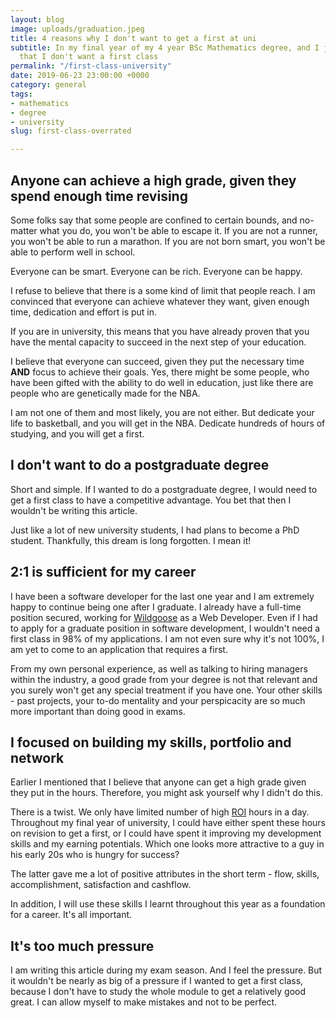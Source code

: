 ```yaml
---
layout: blog
image: uploads/graduation.jpeg
title: 4 reasons why I don't want to get a first at uni
subtitle: In my final year of my 4 year BSc Mathematics degree, and I just released
  that I don't want a first class
permalink: "/first-class-university"
date: 2019-06-23 23:00:00 +0000
category: general
tags:
- mathematics
- degree
- university
slug: first-class-overrated

---
```

## Anyone can achieve a high grade, given they spend enough time revising

Some folks say that some people are confined to certain bounds, and no-matter what you do, you won't be able to escape it. If you are not a runner, you won't be able to run a marathon. If you are not born smart, you won't be able to perform well in school.

Everyone can be smart. Everyone can be rich. Everyone can be happy. 

I refuse to believe that there is a some kind of limit that people reach. I am convinced that everyone can achieve whatever they want, given enough time, dedication and effort is put in.

If you are in university, this means that you have already proven that you have the mental capacity to succeed in the next step of your education.

I believe that everyone can succeed, given they put the necessary time **AND** focus to achieve their goals. Yes, there might be some people, who have been gifted with the ability to do well in education, just like there are people who are genetically made for the NBA.

I am not one of them and most likely, you are not either. But dedicate your life to basketball, and you will get in the NBA. Dedicate hundreds of hours of studying, and you will get a first.

## I don't want to do a postgraduate degree

Short and simple. If I wanted to do a postgraduate degree, I would need to get a first class to have a competitive advantage. You bet that then I wouldn't be writing this article.

Just like a lot of new university students, I had plans to become a PhD student. Thankfully, this dream is long forgotten. I mean it!

## 2:1 is sufficient for my career

I have been a software developer for the last one year and I am extremely happy to continue being one after I graduate. I already have a full-time position secured, working for [Wildgoose](https://wearewildgoose.com/uk/ "Wildgoose") as a Web Developer. Even if I had to apply for a graduate position in software development, I wouldn't need a first class in 98% of my applications. I am not even sure why it's not 100%, I am yet to come to an application that requires a first.

From my own personal experience, as well as talking to hiring managers within the industry, a good grade from your degree is not that relevant and you surely won't get any special treatment if you have one. Your other skills - past projects, your to-do mentality and your perspicacity are so much more important than doing good in exams.

## I focused on building my skills, portfolio and network

Earlier I mentioned that I believe that anyone can get a high grade given they put in the hours. Therefore, you might ask yourself why I didn't do this.

There is a twist. We only have limited number of high [ROI](https://www.investopedia.com/terms/r/returnoninvestment.asp) hours in a day. Throughout my final year of university, I could have either spent these hours on revision to get a first, or I could have spent it improving my development skills and my earning potentials. Which one looks more attractive to a guy in his early 20s who is hungry for success?

The latter gave me a lot of positive attributes in the short term - flow, skills, accomplishment, satisfaction and cashflow.

In addition, I will use these skills I learnt throughout this year as a foundation for a career. It's all important.

## It's too much pressure

I am writing this article during my exam season. And I feel the pressure. But it wouldn't be nearly as big of a pressure if I wanted to get a first class, because I don't have to study the whole module to get a relatively good great. I can allow myself to make mistakes and not to be perfect.